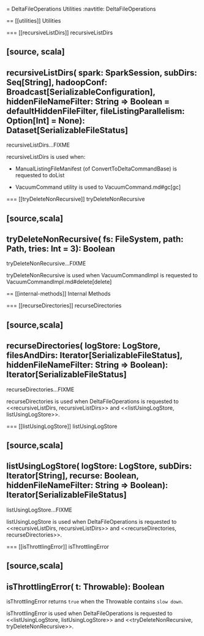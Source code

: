 = DeltaFileOperations Utilities
:navtitle: DeltaFileOperations

== [[utilities]] Utilities

=== [[recursiveListDirs]] recursiveListDirs

[source, scala]
----
recursiveListDirs(
  spark: SparkSession,
  subDirs: Seq[String],
  hadoopConf: Broadcast[SerializableConfiguration],
  hiddenFileNameFilter: String => Boolean = defaultHiddenFileFilter,
  fileListingParallelism: Option[Int] = None): Dataset[SerializableFileStatus]
----

recursiveListDirs...FIXME

recursiveListDirs is used when:

* ManualListingFileManifest (of ConvertToDeltaCommandBase) is requested to doList

* VacuumCommand utility is used to VacuumCommand.md#gc[gc]

=== [[tryDeleteNonRecursive]] tryDeleteNonRecursive

[source,scala]
----
tryDeleteNonRecursive(
  fs: FileSystem,
  path: Path,
  tries: Int = 3): Boolean
----

tryDeleteNonRecursive...FIXME

tryDeleteNonRecursive is used when VacuumCommandImpl is requested to VacuumCommandImpl.md#delete[delete]

== [[internal-methods]] Internal Methods

=== [[recurseDirectories]] recurseDirectories

[source,scala]
----
recurseDirectories(
  logStore: LogStore,
  filesAndDirs: Iterator[SerializableFileStatus],
  hiddenFileNameFilter: String => Boolean): Iterator[SerializableFileStatus]
----

recurseDirectories...FIXME

recurseDirectories is used when DeltaFileOperations is requested to <<recursiveListDirs, recursiveListDirs>> and <<listUsingLogStore, listUsingLogStore>>.

=== [[listUsingLogStore]] listUsingLogStore

[source,scala]
----
listUsingLogStore(
  logStore: LogStore,
  subDirs: Iterator[String],
  recurse: Boolean,
  hiddenFileNameFilter: String => Boolean): Iterator[SerializableFileStatus]
----

listUsingLogStore...FIXME

listUsingLogStore is used when DeltaFileOperations is requested to <<recursiveListDirs, recursiveListDirs>> and  <<recurseDirectories, recurseDirectories>>.

=== [[isThrottlingError]] isThrottlingError

[source,scala]
----
isThrottlingError(
  t: Throwable): Boolean
----

isThrottlingError returns `true` when the Throwable contains `slow down`.

isThrottlingError is used when DeltaFileOperations is requested to <<listUsingLogStore, listUsingLogStore>> and <<tryDeleteNonRecursive, tryDeleteNonRecursive>>.
